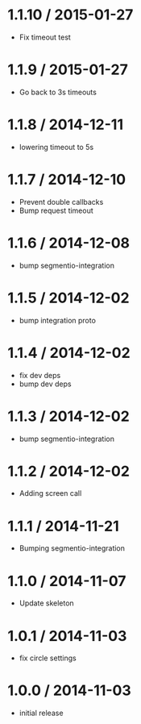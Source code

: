 
1.1.10 / 2015-01-27
==================

 * Fix timeout test

1.1.9 / 2015-01-27
==================

 * Go back to 3s timeouts

1.1.8 / 2014-12-11
==================

  * lowering timeout to 5s

1.1.7 / 2014-12-10
==================

 * Prevent double callbacks
 * Bump request timeout

1.1.6 / 2014-12-08
==================

 * bump segmentio-integration

1.1.5 / 2014-12-02
==================

 * bump integration proto

1.1.4 / 2014-12-02
==================

 * fix dev deps
 * bump dev deps

1.1.3 / 2014-12-02
==================

 * bump segmentio-integration

1.1.2 / 2014-12-02
==================

  * Adding screen call

1.1.1 / 2014-11-21
==================

 * Bumping segmentio-integration

1.1.0 / 2014-11-07
==================

  * Update skeleton


1.0.1 / 2014-11-03
==================

  * fix circle settings

1.0.0 / 2014-11-03
==================

  * initial release
